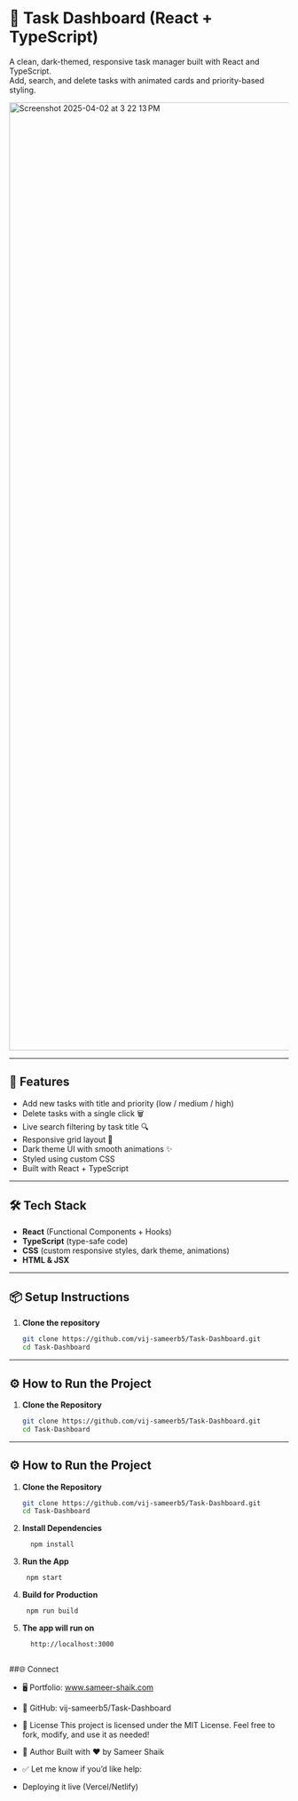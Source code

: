 # 📝 Task Dashboard (React + TypeScript)

A clean, dark-themed, responsive task manager built with React and TypeScript.  
Add, search, and delete tasks with animated cards and priority-based styling.

<img width="1708" alt="Screenshot 2025-04-02 at 3 22 13 PM" src="https://github.com/user-attachments/assets/3192ffbd-979c-4a7f-9f4c-5ec461851bd7" />


---

## 🚀 Features

- Add new tasks with title and priority (low / medium / high)
- Delete tasks with a single click 🗑️
- Live search filtering by task title 🔍
- Responsive grid layout 📱
- Dark theme UI with smooth animations ✨
- Styled using custom CSS
- Built with React + TypeScript

---

## 🛠 Tech Stack

- **React** (Functional Components + Hooks)
- **TypeScript** (type-safe code)
- **CSS** (custom responsive styles, dark theme, animations)
- **HTML & JSX**

---

## 📦 Setup Instructions

1. **Clone the repository**
   ```bash
   git clone https://github.com/vij-sameerb5/Task-Dashboard.git
   cd Task-Dashboard


---

## ⚙️ How to Run the Project

1. **Clone the Repository**
   ```bash
   git clone https://github.com/vij-sameerb5/Task-Dashboard.git
   cd Task-Dashboard
---

## ⚙️ How to Run the Project

1. **Clone the Repository**
   ```bash
   git clone https://github.com/vij-sameerb5/Task-Dashboard.git
   cd Task-Dashboard
2. **Install Dependencies**
   ```bash
     npm install


3. **Run the App**
   ```bash
    npm start

4. **Build for Production**
   ```bash
    npm run build


5. **The app will run on**   
    ```bash 
      http://localhost:3000



##🌐 Connect
- 🖥️ Portfolio: www.sameer-shaik.com

- 🔗 GitHub: vij-sameerb5/Task-Dashboard

- 📄 License
This project is licensed under the MIT License.
Feel free to fork, modify, and use it as needed!

- 🙌 Author
Built with ❤️ by Sameer Shaik

- ✅ Let me know if you’d like help:

- Deploying it live (Vercel/Netlify)






